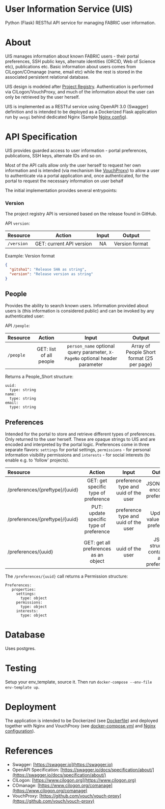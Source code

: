 # User Information Service (UIS)

Python (Flask) RESTful API service for managing FABRIC user information.

# About

UIS manages information about known FABRIC users - their portal preferences, SSH public keys, alternate
identities (ORCID, Web of Science etc), publications etc. Basic information about users comes from 
CILogon/COmanage (name, email etc) while the rest is stored in the associated persistent relational database.

UIS design is modeled after [Project Registry](https://github.com/fabric-testbed/project-registry/blob/master/README.md).
Authentication is performed via CILogon/VouchProxy, and much of the information about the user can only be
retrieved by the user herself. 

UIS is  implemented as a RESTful service using OpenAPI 3.0 (Swagger) definition and is intended to be deployed
as a Dockerized Flask application run by `uwsgi` behind dedicated Nginx (Sample [Nginx config](nginx)).

# API Specification
 
UIS provides guarded access to user information - portal preferences, publications, SSH keys, alternate IDs and so on.

Most of the API calls allow only the user herself to request her own information and is intended (via
mechanism like [VouchProxy](https://github.com/vouch/vouch-proxy)) to allow a user to authenticate via 
a portal application and, once authenticated, for the portal to request the necessary information on 
user behalf

The initial implementation provides several entrypoints:

### Version

The project registry API is versioned based on the release found in GitHub.

API `version`:

Resource | Action | Input | Output
:--------|:----:|:---:|:---:
`/version` | GET: current API version | NA | Version format

Example: Version format

```json
{
  "gitsha1": "Release SHA as string",
  "version": "Release version as string"
}
```

## People

Provides the ability to search known users. Information provided about users is 
(this information is considered public) and can be invoked by any authenticated user:


API `/people`:

| Resource | Action | Input | Output |
:--------|:----:|:---:|:---:
`/people` | GET: list of all people | `person_name` optional query parameter, `X-PageNo` optional header parameter | Array of People Short format (25 per page)

Returns a People_Short structure:
```
uuid:
  type: string
name:
  type: string
email:
  type: string
```

## Preferences

Intended for the portal to store and retrieve different types of preferences. 
Only returned to the user herself. These are opaque strings to UIS and are encoded and interpreted 
by the portal logic. Preferences come in three separate flavors: `settings` for portal settings,
`permissions` - for personal information visibility permissions and `interests` - for social interests 
(to enable e.g. to 'follow' projects).

| Resource | Action | Input | Output |
:--------|:----:|:---:|:---:
| /preferences/{preftype}/{uuid} | GET: get specific type of preference | preference type and uuid of the user | JSON string encoding preferences |
| /preferences/{preftype}/{uuid} | PUT: update specific type of preference | preference type and uuid of the user| Updated value of the preference |
| /preferences/{uuid} | GET: get all preferences as an object | uuid of the user | JSON structure containing all preferences |

The `/preferences/{uuid}` call returns a Permission structure:
```
Preferences:
   properties:
     settings:
       type: object
     permissions:
       type: object
     interests:
       type: object
```

# Database

Uses postgres. 

# Testing

Setup your env_template, source it. Then run `docker-compose --env-file env-template up`. 

# Deployment

The application is intended to be Dockerized (see [Dockerfile](Dockerfile)) and deployed together with Nginx and VouchProxy
(see [docker-compose.yml](docker-compose-nginx.yml) and [Nginx configuration](nginx/)). 

# References

- Swagger: [https://swagger.io](https://swagger.io)
- OpenAPI Specification: [https://swagger.io/docs/specification/about/](https://swagger.io/docs/specification/about/)
- CILogon: [https://www.cilogon.org](https://www.cilogon.org)
- COmanage: [https://www.cilogon.org/comanage](https://www.cilogon.org/comanage)
- VouchProxy: [https://github.com/vouch/vouch-proxy](https://github.com/vouch/vouch-proxy)
